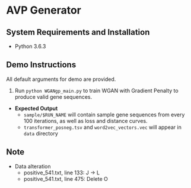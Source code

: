 # AVP Generator

## System Requirements and Installation
- Python 3.6.3

## Demo Instructions
All default arguments for demo are provided.

1) Run `python WGANgp_main.py` to train WGAN with Gradient Penalty to produce valid gene sequences.
  - **Expected Output**
    - `sample/$RUN_NAME` will contain sample gene sequences from every 100 iterations, as well as loss and distance curves.
    - `transformer_posneg.tsv` and `word2vec_vectors.vec` will appear in `data` directory

## Note
- Data alteration
  - positive_541.txt, line 133: J → L
  - positive_541.txt, line 475: Delete O
